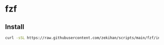 # fzf

## Install

```bash
curl -sSL https://raw.githubusercontent.com/zekihan/scripts/main/fzf/install.sh | bash
```
